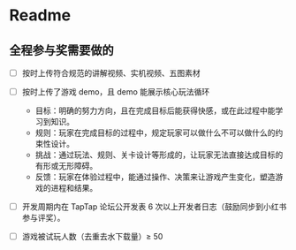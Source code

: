 # Readme

## 全程参与奖需要做的

- [ ] 按时上传符合规范的讲解视频、实机视频、五图素材
- [ ] 按时上传了游戏 demo，且 demo 能展示核心玩法循环

    - 目标：明确的努力方向，且在完成目标后能获得快感，或在此过程中能学习到知识。
    - 规则：玩家在完成目标的过程中，规定玩家可以做什么不可以做什么的约束性设计。
    - 挑战：通过玩法、规则、关卡设计等形成的，让玩家无法直接达成目标的有形或无形障碍。
    - 反馈：玩家在体验过程中，能通过操作、决策来让游戏产生变化，塑造游戏的进程和结果。

- [ ] 开发周期内在 TapTap 论坛公开发表 6 次以上开发者日志（鼓励同步到小红书参与评奖）。
- [ ] 游戏被试玩人数（去重去水下载量）≥ 50


